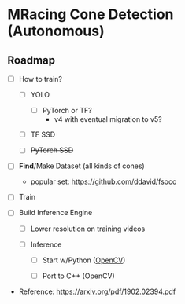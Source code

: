 # MRacing Cone Detection (Autonomous)

## Roadmap

- [ ] How to train?
  
  - [ ] YOLO
    
    - [ ] PyTorch or TF?
      * v4 with eventual migration to v5?
  
  - [ ] TF SSD
  
  - [ ] ~~PyTorch SSD~~

- [ ] **Find**/Make Dataset (all kinds of cones)
    * popular set: https://github.com/ddavid/fsoco
    
- [ ] Train

- [ ] Build Inference Engine
  
  - [ ] Lower resolution on training videos
  
  - [ ] Inference 
    
    - [ ] Start w/Python ([OpenCV](https://towardsdatascience.com/yolov4-with-cuda-powered-opencv-dnn-2fef48ea3984))
    
    - [ ] Port to C++ (OpenCV)

* Reference: https://arxiv.org/pdf/1902.02394.pdf

